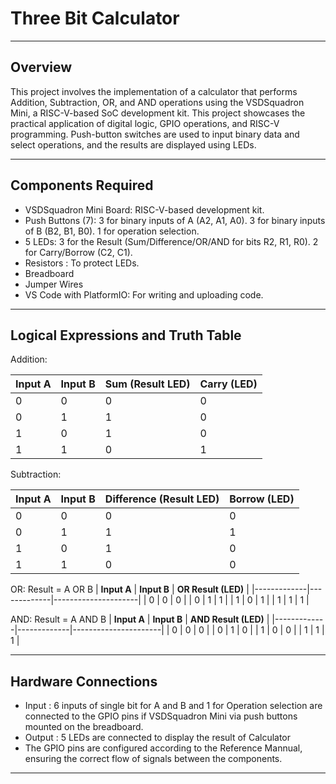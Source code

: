 # **Three Bit Calculator**
---
## Overview
This project involves the implementation of a calculator that performs Addition, Subtraction, OR, and AND operations using the VSDSquadron Mini, a RISC-V-based SoC development kit. This project showcases the practical application of digital logic, GPIO operations, and RISC-V programming. Push-button switches are used to input binary data and select operations, and the results are displayed using LEDs.

---
## Components Required
- VSDSquadron Mini Board: RISC-V-based development kit.
- Push Buttons (7):
3 for binary inputs of A (A2, A1, A0).
3 for binary inputs of B (B2, B1, B0).
1 for operation selection.
- 5 LEDs:
3 for the Result (Sum/Difference/OR/AND for bits R2, R1, R0).
2 for Carry/Borrow (C2, C1).
- Resistors : To protect LEDs.
- Breadboard
- Jumper Wires
- VS Code with PlatformIO: For writing and uploading code.


---
## Logical Expressions and Truth Table
Addition:

| **Input A** | **Input B** | **Sum (Result LED)** | **Carry (LED)** |
|-------------|-------------|----------------------|-----------------|
| 0           | 0           | 0                    | 0               |
| 0           | 1           | 1                    | 0               |
| 1           | 0           | 1                    | 0               |
| 1           | 1           | 0                    | 1               |


Subtraction:

| **Input A** | **Input B** | **Difference (Result LED)** | **Borrow (LED)** |
|-------------|-------------|----------------------------|------------------|
| 0           | 0           | 0                          | 0                |
| 0           | 1           | 1                          | 1                |
| 1           | 0           | 1                          | 0                |
| 1           | 1           | 0                          | 0                |

OR: Result = A OR B
| **Input A** | **Input B** | **OR Result (LED)** |
|-------------|-------------|---------------------|
| 0           | 0           | 0                   |
| 0           | 1           | 1                   |
| 1           | 0           | 1                   |
| 1           | 1           | 1                   |


AND: Result = A AND B
| **Input A** | **Input B** | **AND Result (LED)** |
|-------------|-------------|----------------------|
| 0           | 0           | 0                    |
| 0           | 1           | 0                    |
| 1           | 0           | 0                    |
| 1           | 1           | 1                    |



---
## Hardware Connections
- Input : 6 inputs of single bit for A and B and 1 for Operation selection are connected to the GPIO pins if VSDSquadron Mini via push buttons mounted on the breadboard.
- Output : 5 LEDs are connected to display the result of Calculator
- The GPIO pins are configured according to the Reference Mannual, ensuring the correct flow of signals between the components.

---
